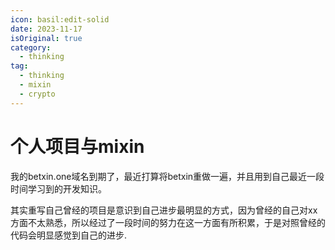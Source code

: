 ```yaml
---
icon: basil:edit-solid
date: 2023-11-17
isOriginal: true
category:
  - thinking
tag:
  - thinking
  - mixin
  - crypto
---
```


# 个人项目与mixin

我的betxin.one域名到期了，最近打算将betxin重做一遍，并且用到自己最近一段时间学习到的开发知识。

其实重写自己曾经的项目是意识到自己进步最明显的方式，因为曾经的自己对xx方面不太熟悉，所以经过了一段时间的努力在这一方面有所积累，于是对照曾经的代码会明显感觉到自己的进步.

